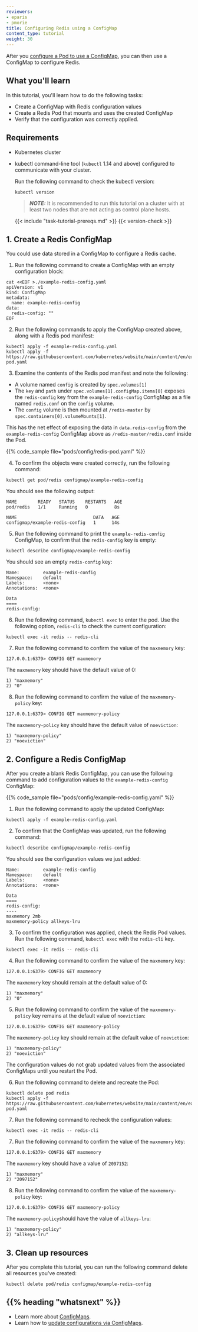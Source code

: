 ```yaml
---
reviewers:
- eparis
- pmorie
title: Configuring Redis using a ConfigMap
content_type: tutorial
weight: 30
---
```


<!-- overview -->

After you [configure a Pod to use a ConfigMap](/docs/tasks/configure-pod-container/configure-pod-configmap/), you can then use a ConfigMap to configure Redis.

## What you'll learn

In this tutorial, you'll learn how to do the following tasks:

* Create a ConfigMap with Redis configuration values
* Create a Redis Pod that mounts and uses the created ConfigMap
* Verify that the configuration was correctly applied.

## Requirements

- Kubernetes cluster
- kubectl command-line tool (`kubectl` 1.14 and above) configured to communicate with your cluster.

  Run the following command to check the kubectl version:

  ```shell
  kubectl version
  ```
  > **_NOTE:_**   It is recommended to run this tutorial on a cluster with at least two nodes that are not acting as control plane hosts.

  {{< include "task-tutorial-prereqs.md" >}} {{< version-check >}}

<!-- lessoncontent -->

## 1. Create a Redis ConfigMap

You could use data stored in a ConfigMap to configure a Redis cache.

1. Run the following command to create a ConfigMap with an empty configuration block:

```shell
cat <<EOF >./example-redis-config.yaml
apiVersion: v1
kind: ConfigMap
metadata:
  name: example-redis-config
data:
  redis-config: ""
EOF
```

2. Run the following commands to apply the ConfigMap created above, along with a Redis pod manifest:

```shell
kubectl apply -f example-redis-config.yaml
kubectl apply -f https://raw.githubusercontent.com/kubernetes/website/main/content/en/examples/pods/config/redis-pod.yaml
```

3. Examine the contents of the Redis pod manifest and note the following:

* A volume named `config` is created by `spec.volumes[1]`
* The `key` and `path` under `spec.volumes[1].configMap.items[0]` exposes the `redis-config` key from the
  `example-redis-config` ConfigMap as a file named `redis.conf` on the `config` volume.
* The `config` volume is then mounted at `/redis-master` by `spec.containers[0].volumeMounts[1]`.

This has the net effect of exposing the data in `data.redis-config` from the `example-redis-config`
ConfigMap above as `/redis-master/redis.conf` inside the Pod.

{{% code_sample file="pods/config/redis-pod.yaml" %}}

4. To confirm the objects were created correctly, run the following command:

```shell
kubectl get pod/redis configmap/example-redis-config
```

You should see the following output:

```
NAME        READY   STATUS    RESTARTS   AGE
pod/redis   1/1     Running   0          8s

NAME                             DATA   AGE
configmap/example-redis-config   1      14s
```

5. Run the following command to print the `example-redis-config` ConfigMap, to confirm that the `redis-config` key is empty:

```shell
kubectl describe configmap/example-redis-config
```

You should see an empty `redis-config` key:

```shell
Name:         example-redis-config
Namespace:    default
Labels:       <none>
Annotations:  <none>

Data
====
redis-config:
```

6. Run the following command, `kubectl exec` to enter the pod. Use the following option, `redis-cli` to check the current configuration:

```shell
kubectl exec -it redis -- redis-cli
```

7. Run the following command to confirm the value of the `maxmemory` key:

```shell
127.0.0.1:6379> CONFIG GET maxmemory
```

The `maxmemory` key should have the default value of 0:

```shell
1) "maxmemory"
2) "0"
```

8. Run the following command to confirm the value of the `maxmemory-policy` key:

```shell
127.0.0.1:6379> CONFIG GET maxmemory-policy
```

The `maxmemory-policy` key should have the default value of `noeviction`:

```shell
1) "maxmemory-policy"
2) "noeviction"
```

## 2. Configure a Redis ConfigMap

After you create a blank Redis ConfigMap, you can use the following command to add configuration values to the `example-redis-config` ConfigMap:

{{% code_sample file="pods/config/example-redis-config.yaml" %}}

1. Run the following command to apply the updated ConfigMap:

```shell
kubectl apply -f example-redis-config.yaml
```

2. To confirm that the ConfigMap was updated, run the following command:

```shell
kubectl describe configmap/example-redis-config
```

You should see the configuration values we just added:

```shell
Name:         example-redis-config
Namespace:    default
Labels:       <none>
Annotations:  <none>

Data
====
redis-config:
----
maxmemory 2mb
maxmemory-policy allkeys-lru
```

3. To confirm the configuration was applied, check the Redis Pod values. Run the following command, `kubectl exec` with the `redis-cli` key.

```shell
kubectl exec -it redis -- redis-cli
```

4. Run the following command to confirm the value of the `maxmemory` key:

```shell
127.0.0.1:6379> CONFIG GET maxmemory
```

The `maxmemory` key should remain at the default value of 0:

```shell
1) "maxmemory"
2) "0"
```

5. Run the following command to confirm the value of the `maxmemory-policy` key remains at the default value of `noeviction`:

```shell
127.0.0.1:6379> CONFIG GET maxmemory-policy
```

The `maxmemory-policy` key should remain at the default value of `noeviction`:

```shell
1) "maxmemory-policy"
2) "noeviction"
```
The configuration values do not grab updated values from the associated ConfigMaps until you restart the Pod.

6. Run the following command to delete and recreate the Pod:

```shell
kubectl delete pod redis
kubectl apply -f https://raw.githubusercontent.com/kubernetes/website/main/content/en/examples/pods/config/redis-pod.yaml
```

7. Run the following command to recheck the configuration values:

```shell
kubectl exec -it redis -- redis-cli
```

7. Run the following command to confirm the value of the `maxmemory` key:

```shell
127.0.0.1:6379> CONFIG GET maxmemory
```

The `maxmemory` key should have a value of `2097152`:

```shell
1) "maxmemory"
2) "2097152"
```

8. Run the following command to confirm the value of the `maxmemory-policy` key:

```shell
127.0.0.1:6379> CONFIG GET maxmemory-policy
```

The `maxmemory-policy`should have the value of `allkeys-lru`:

```shell
1) "maxmemory-policy"
2) "allkeys-lru"
```

## 3. Clean up resources

After you complete this tutorial, you can run the following command delete all resources you've created:

```shell
kubectl delete pod/redis configmap/example-redis-config
```

## {{% heading "whatsnext" %}}


* Learn more about [ConfigMaps](/docs/tasks/configure-pod-container/configure-pod-configmap/).
* Learn how to [update configurations via ConfigMaps](/docs/tutorials/configuration/updating-configuration-via-a-configmap/).
